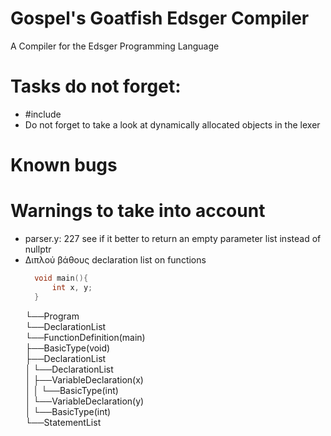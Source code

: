 # Gospel's Goatfish Edsger Compiler
A Compiler for the Edsger Programming Language


# Tasks do not forget:
- #include
- Do not forget to take a look at dynamically allocated
  objects in the lexer
# Known bugs

# Warnings to take into account
- parser.y: 227 see if it better to return an empty parameter list instead of nullptr
- Διπλού βάθους declaration list on functions
  ``` C
	void main(){
		int x, y;
	}
  ```
  └──Program <br />
    └──DeclarationList <br />
        └──FunctionDefinition(main) <br />
            ├──BasicType(void) <br />
            ├──DeclarationList <br />
            │   └──DeclarationList <br />
            │       ├──VariableDeclaration(x) <br />
            │       │   └──BasicType(int) <br />
            │       └──VariableDeclaration(y) <br />
            │           └──BasicType(int) <br />
            └──StatementList <br />